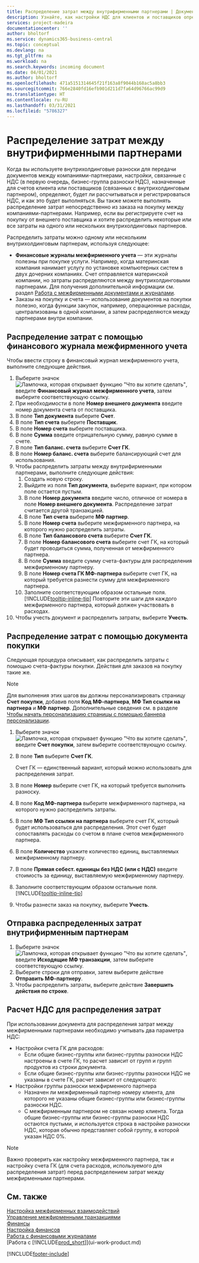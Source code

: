 ```yaml
---
title: Распределение затрат между внутрифирменными партнерами | Документация Microsoft
description: Узнайте, как настройки НДС для клиентов и поставщиков определяют, рассчитывается ли НДС и как он рассчитывается.
services: project-madeira
documentationcenter: ''
author: bholtorf
ms.service: dynamics365-business-central
ms.topic: conceptual
ms.devlang: na
ms.tgt_pltfrm: na
ms.workload: na
ms.search.keywords: incoming document
ms.date: 04/01/2021
ms.author: bholtorf
ms.openlocfilehash: 471a5151314645f21f163a8f9044b168ac5a8bb3
ms.sourcegitcommit: 766e2840fd16efb901d211d7fa64d96766ac99d9
ms.translationtype: HT
ms.contentlocale: ru-RU
ms.lasthandoff: 03/31/2021
ms.locfileid: "5786327"
---
```

# <a name="allocate-costs-to-intercompany-partners"></a>Распределение затрат между внутрифирменными партнерами
Когда вы используете внутрихолдинговые разноски для передачи документов между компаниями-партнерами, настройки, связанные с НДС (в первую очередь, бизнес-группа разноски НДС), назначенные для счетов клиента или поставщиков (связанных с внутрихолдинговым партнером), определяют, будет ли рассчитываться и регистрироваться НДС, и как это будет выполняться. Вы также можете выполнять распределение затрат непосредственно из заказа на покупку между компаниями-партнерами. Например, если вы регистрируете счет на покупку от внешнего поставщика и хотите распределить некоторые или все затраты на одного или нескольких внутрихолдинговых партнеров.

Распределить затраты можно одному или нескольким внутрихолдинговым партнерам, используя следующее:

* **Финансовые журналы межфирменного учета** — эти журналы полезны при покупке услуги. Например, когда материнская компания нанимает услугу по установке компьютерных систем в двух дочерних компаниях. Счет отправляется материнской компании, но затраты распределяются между внутрихолдинговыми партнерами. Для получения дополнительной информации см. раздел [Работа с межфирменными документами и журналами](intercompany-how-work-documents-journals.md).
* Заказы на покупку и счета — использование документов на покупки полезно, когда функции закупок, например, операционные расходы, централизованы в одной компании, а затем распределяются между партнерами внутри компании.

## <a name="to-allocate-costs-using-an-intercompany-general-journal"></a>Распределение затрат с помощью финансового журнала межфирменного учета
Чтобы ввести строку в финансовый журнал межфирменного учета, выполните следующие действия. 

1. Выберите значок ![Лампочка, которая открывает функцию "Что вы хотите сделать"](media/ui-search/search_small.png "Что вы хотите сделать"), введите **Финансовый журнал межфирменного учета**, затем выберите соответствующую ссылку.
2. При необходимости в поле **Номер внешнего документа** введите номер документа счета от поставщика.
3. В поле **Тип документа** выберите **Счет**.
4. В поле **Тип счета** выберите **Поставщик**.
5. В поле **Номер счета** выберите поставщика.
6. В поле **Сумма** введите отрицательную сумму, равную сумме в счете.
7. В поле **Тип баланс. счета** выберите **Счет ГК**.
8. В поле **Номер баланс. счета** выберите балансирующий счет для использования.
9. Чтобы распределить затраты между внутрифирменными партнерами, выполните следующие действия:
   1. Создать новую строку.
   2. Выйдите из поля **Тип документа**, выберите вариант, при котором поле остается пустым.
   3. В поле **Номер документа** введите число, отличное от номера в поле **Номер внешнего документа**. Распределение затрат считается другой транзакцией.
   4. В поле **Тип счета** выберите **МФ партнер**.
   5. В поле **Номер счета** выберите межфирменного партнера, на которого нужно распределить затраты.
   6. В поле **Тип балансового счета** выберите **Счет ГК**.
   7. В поле **Номер балансового счета** выберите счет ГК, на который будет проводиться сумма, полученная от межфирменного партнера.
   1. В поле **Сумма** введите сумму счета-фактуры для распределения межфирменному партнеру.
   1. В поле **Номер счета ГК МФ-партнера** выберите счет ГК, на который требуется разнести сумму для межфирменного партнера. 
   1. Заполните соответствующим образом остальные поля. [!INCLUDE[tooltip-inline-tip](includes/tooltip-inline-tip_md.md)] Повторите эти шаги для каждого межфирменного партнера, который должен участвовать в расходах.
1. Чтобы учесть документ и распределить затраты, выберите **Учесть**.  

## <a name="to-allocate-costs-using-a-purchase-document"></a>Распределение затрат с помощью документа покупки
Следующая процедура описывает, как распределить затраты с помощью счета-фактуры покупки. Действия для заказов на покупку такие же.

> [!NOTE]
> Для выполнения этих шагов вы должны персонализировать страницу **Счет покупки**, добавив поля **Код МФ-партнера**, **МФ Тип ссылки на партнера** и **МФ партнер**. Дополнительные сведения см. в разделе [Чтобы начать персонализацию страницы с помощью баннера персонализации](ui-personalization-user.md#to-start-personalizing-a-page-through-the-personalizing-banner).

1. Выберите значок ![Лампочка, которая открывает функцию "Что вы хотите сделать"](media/ui-search/search_small.png "Что вы хотите сделать"), введите **Счет покупки**, затем выберите соответствующую ссылку.
2. В поле **Тип** выберите **Счет ГК**.
   
   Счет ГК — единственный вариант, который можно использовать для распределения затрат.  
1. В поле **Номер** выберите счет ГК, на который требуется выполнить разноску.
1. В поле **Код МФ-партнера** выберите межфирменного партнера, на которого нужно распределить затраты.
1. В поле **МФ Тип ссылки на партнера** выберите счет ГК, который будет использоваться для распределения. Этот счет будет сопоставлять расходы со счетом в плане счетов межфирменного партнера.
1. В поле **Количество** укажите количество единиц, выставляемых межфирменному партнеру.
1. В поле **Прямая себест. единицы без НДС (или с НДС)** введите стоимость за единицу, выставляемую межфирменному партнеру.
1. Заполните соответствующим образом остальные поля. [!INCLUDE[tooltip-inline-tip](includes/tooltip-inline-tip_md.md)] 
1. Чтобы разнести заказ на покупку, выберите **Учесть**.

## <a name="to-send-the-allocated-costs-to-intercompany-partners"></a>Отправка распределенных затрат внутрифирменным партнерам
1. Выберите значок ![Лампочка, которая открывает функцию "Что вы хотите сделать"](media/ui-search/search_small.png "Что вы хотите сделать"), введите **Исходящие МФ транзакции**, затем выберите соответствующую ссылку.
2. Выберите строки для отправки, затем выберите действие **Отправить МФ-партнеру**. 
3. Чтобы распределить затраты, выберите действие **Завершить действия по строке**.

## <a name="calculating-vat-for-cost-distributions"></a>Расчет НДС для распределения затрат
При использовании документа для распределения затрат между межфирменными партнерами необходимо учитывать два параметра НДС: 
* Настройки счета ГК для расходов:
   * Если общие бизнес-группы или бизнес-группы разноски НДС настроены в счете ГК, то расчет зависит от групп и групп продуктов из строки документа.
   * Если общие бизнес-группы или бизнес-группы разноски НДС не указаны в счете ГК, расчет зависит от следующего:
* Настройки группы разноски межфирменного партнера
   * Назначен ли межфирменный партнер номеру клиента, для которого не указаны общие бизнес-группы или бизнес-группы разноски НДС.
   * С межфирменным партнером не связан номер клиента. Тогда общие бизнес-группы или бизнес-группы разноски НДС остаются пустыми, и используется строка в настройке разноски НДС, которая обычно представляет собой группу, в которой указан НДС 0%.

> [!NOTE]
> Важно проверить как настройку межфирменного партнера, так и настройку счета ГК (для счета расходов, используемого для распределения затрат) перед распределением затрат между межфирменными партнерами.

## <a name="see-also"></a>См. также
[Настройка межфирменных взаимодействий](intercompany-how-setup.md)  
[Управление межфирменными транзакциями](intercompany-manage.md)  
[Финансы](finance.md)  
[Настройка финансов](finance-setup-finance.md)  
[Работа с финансовыми журналами](ui-work-general-journals.md)  
[Работа с [!INCLUDE[prod_short](includes/prod_short.md)]](ui-work-product.md)

[!INCLUDE[footer-include](includes/footer-banner.md)]